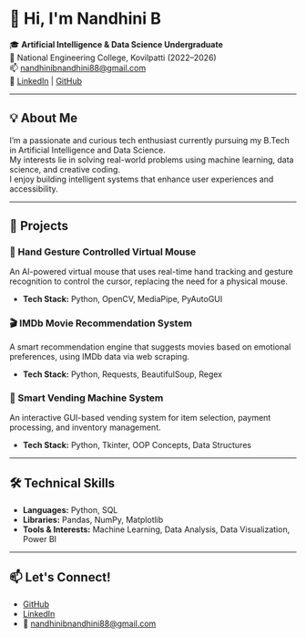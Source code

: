 # 👋 Hi, I'm Nandhini B

🎓 **Artificial Intelligence & Data Science Undergraduate**  
📍 National Engineering College, Kovilpatti (2022–2026)  
📫 [nandhinibnandhini88@gmail.com](mailto:nandhinibnandhini88@gmail.com)  
🔗 [LinkedIn](https://www.linkedin.com/in/bnandhini/) | [GitHub](https://github.com/NandhiniB21)

---

## 💡 About Me

I’m a passionate and curious tech enthusiast currently pursuing my B.Tech in Artificial Intelligence and Data Science.  
My interests lie in solving real-world problems using machine learning, data science, and creative coding.  
I enjoy building intelligent systems that enhance user experiences and accessibility.

---

## 🔨 Projects

### 🤖 Hand Gesture Controlled Virtual Mouse
An AI-powered virtual mouse that uses real-time hand tracking and gesture recognition to control the cursor, replacing the need for a physical mouse.
- **Tech Stack:** Python, OpenCV, MediaPipe, PyAutoGUI

### 🎬 IMDb Movie Recommendation System
A smart recommendation engine that suggests movies based on emotional preferences, using IMDb data via web scraping.
- **Tech Stack:** Python, Requests, BeautifulSoup, Regex

### 🧃 Smart Vending Machine System
An interactive GUI-based vending system for item selection, payment processing, and inventory management.
- **Tech Stack:** Python, Tkinter, OOP Concepts, Data Structures

---


## 🛠 Technical Skills

- **Languages:** Python, SQL  
- **Libraries:** Pandas, NumPy, Matplotlib  
- **Tools & Interests:** Machine Learning, Data Analysis, Data Visualization, Power BI

---

## 📫 Let's Connect!

- [GitHub](https://github.com/NandhiniB21)  
- [LinkedIn](https://www.linkedin.com/in/bnandhini/)  
- 📧 [nandhinibnandhini88@gmail.com](mailto:nandhinibnandhini88@gmail.com)
